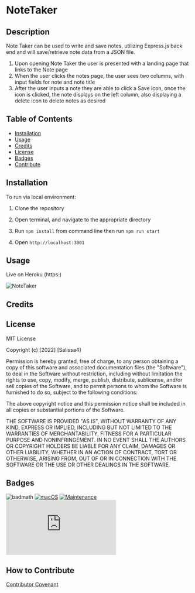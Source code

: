 # NoteTaker

## Description

Note Taker can be used to write and save notes, utilizing Express.js back end and will save/retrieve note data from a JSON file. 

1. Upon opening Note Taker the user is presented with a landing page that links to the Note page
2. When the user clicks the notes page, the user sees two columns, with input fields for note and note title
3. After the user inputs a note they are able to click a Save icon, once the icon is clicked, the note displays on the left column, also displaying a delete icon to delete notes as desired


## Table of Contents

- [Installation](#installation)
- [Usage](#usage)
- [Credits](#credits)
- [License](#license)
- [Badges](#badges)
- [Contribute](#how-to-contribute)

## Installation

To run via local environment: 
1. Clone the repository

2. Open terminal, and navigate to the appropriate directory

3. Run `npm install` from command line then run `npm run start`

4. Open `http://localhost:3001`

## Usage

Live on Heroku (https:) 

![NoteTaker](/assets/images/)

## Credits



## License

MIT License

Copyright (c) [2022] [Salissa4]

Permission is hereby granted, free of charge, to any person obtaining a copy
of this software and associated documentation files (the "Software"), to deal
in the Software without restriction, including without limitation the rights
to use, copy, modify, merge, publish, distribute, sublicense, and/or sell
copies of the Software, and to permit persons to whom the Software is
furnished to do so, subject to the following conditions:

The above copyright notice and this permission notice shall be included in all
copies or substantial portions of the Software.

THE SOFTWARE IS PROVIDED "AS IS", WITHOUT WARRANTY OF ANY KIND, EXPRESS OR
IMPLIED, INCLUDING BUT NOT LIMITED TO THE WARRANTIES OF MERCHANTABILITY,
FITNESS FOR A PARTICULAR PURPOSE AND NONINFRINGEMENT. IN NO EVENT SHALL THE
AUTHORS OR COPYRIGHT HOLDERS BE LIABLE FOR ANY CLAIM, DAMAGES OR OTHER
LIABILITY, WHETHER IN AN ACTION OF CONTRACT, TORT OR OTHERWISE, ARISING FROM,
OUT OF OR IN CONNECTION WITH THE SOFTWARE OR THE USE OR OTHER DEALINGS IN THE
SOFTWARE.

## Badges

![badmath](https://img.shields.io/github/languages/top/lernantino/badmath)
[![macOS](https://svgshare.com/i/ZjP.svg)](https://svgshare.com/i/ZjP.svg)
[![Maintenance](https://img.shields.io/badge/Maintained%3F-no-red.svg)](https://bitbucket.org/lbesson/ansi-colors)
[![GitHub license](https://badgen.net/github/license/Naereen/Strapdown.js)](https://github.com/Naereen/StrapDown.js/blob/master/LICENSE)

## How to Contribute

[Contributor Covenant](https://www.contributor-covenant.org/) 
